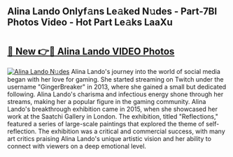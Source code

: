 ## Alina Lando Onlyf𝚊ns Le𝚊ked N𝚞des - Part-7Bl Photos Video - Hot Part Le𝚊ks LaaXu

# <h2><a href="http://ab99350.deff.icu/?id=Alina+Lando">🔗 New 👉🔴 Alina Lando VIDEO Photos</a></h2>

[![Alina Lando N𝚞des](https://i.imgur.com/rIISA9y.gif)](http://ab99350.deff.icu/?id=Alina+Lando)
Alina Lando's journey into the world of social media began with her love for gaming. She started streaming on Twitch under the username "GingerBreaker" in 2013, where she gained a small but dedicated following. Alina Lando's charisma and infectious energy shone through her streams, making her a popular figure in the gaming community. Alina Lando's breakthrough exhibition came in 2015, when she showcased her work at the Saatchi Gallery in London. The exhibition, titled "Reflections," featured a series of large-scale paintings that explored the theme of self-reflection. The exhibition was a critical and commercial success, with many art critics praising Alina Lando's unique artistic vision and her ability to connect with viewers on a deep emotional level.
